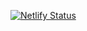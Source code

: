 [![Netlify Status](https://api.netlify.com/api/v1/badges/d11bc23b-9e0e-4ae6-9a56-5d2b0eeccac1/deploy-status)](https://app.netlify.com/sites/zushiedu/deploys)
